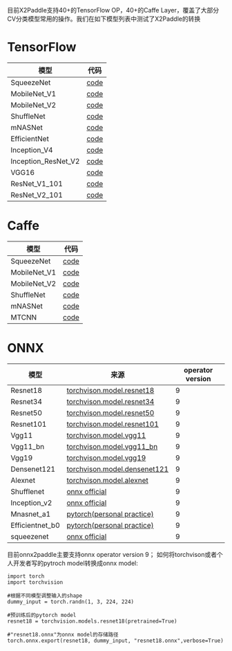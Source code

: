 目前X2Paddle支持40+的TensorFlow OP，40+的Caffe Layer，覆盖了大部分CV分类模型常用的操作。我们在如下模型列表中测试了X2Paddle的转换

# TensorFlow

| 模型 | 代码 |
|------|----------|
| SqueezeNet | [code](https://github.com/tensorflow/tpu/blob/master/models/official/squeezenet/squeezenet_model.py)|
| MobileNet_V1 | [code](https://github.com/tensorflow/models/blob/master/research/slim/nets/mobilenet_v1.md) |
| MobileNet_V2 | [code](https://github.com/tensorflow/models/tree/master/research/slim/nets/mobilenet) |
| ShuffleNet | [code](https://github.com/TropComplique/shufflenet-v2-tensorflow) |
| mNASNet | [code](https://github.com/tensorflow/tpu/tree/master/models/official/mnasnet) |
| EfficientNet | [code](https://github.com/tensorflow/tpu/tree/master/models/official/efficientnet) |
| Inception_V4 | [code](https://github.com/tensorflow/models/blob/master/research/slim/nets/inception_v4.py) |
| Inception_ResNet_V2 | [code](https://github.com/tensorflow/models/blob/master/research/slim/nets/inception_resnet_v2.py) |
| VGG16 | [code](https://github.com/tensorflow/models/blob/master/research/slim/nets/vgg.py) |
| ResNet_V1_101 | [code](https://github.com/tensorflow/models/blob/master/research/slim/nets/resnet_v1.py) |
| ResNet_V2_101 | [code](https://github.com/tensorflow/models/blob/master/research/slim/nets/resnet_v2.py) |

# Caffe

| 模型 | 代码 |
|-------|--------|
| SqueezeNet | [code](https://github.com/DeepScale/SqueezeNet/tree/master/SqueezeNet_v1.1) |
| MobileNet_V1 | [code](https://github.com/shicai/MobileNet-Caffe) |
| MobileNet_V2 | [code](https://github.com/shicai/MobileNet-Caffe) |
| ShuffleNet | [code](https://github.com/miaow1988/ShuffleNet_V2_pytorch_caffe/releases/tag/v0.1.0) |
| mNASNet | [code](https://github.com/LiJianfei06/MnasNet-caffe) |
| MTCNN | [code](https://github.com/kpzhang93/MTCNN_face_detection_alignment/tree/master/code/codes/MTCNNv1/model) |

# ONNX

| 模型 | 来源 | operator version|
|-------|--------|---------|
| Resnet18 | [torchvison.model.resnet18](https://github.com/pytorch/vision/blob/master/torchvision/models/resnet.py) |9|
| Resnet34 | [torchvison.model.resnet34](https://github.com/pytorch/vision/blob/master/torchvision/models/resnet.py) |9|
| Resnet50 | [torchvison.model.resnet50](https://github.com/pytorch/vision/blob/master/torchvision/models/resnet.py) |9|
| Resnet101 | [torchvison.model.resnet101](https://github.com/pytorch/vision/blob/master/torchvision/models/resnet.py) |9|
| Vgg11 | [torchvison.model.vgg11](https://github.com/pytorch/vision/blob/master/torchvision/models/vgg.py) |9|
| Vgg11_bn | [torchvison.model.vgg11_bn](https://github.com/pytorch/vision/blob/master/torchvision/models/vgg.py) |9|
| Vgg19| [torchvison.model.vgg19](https://github.com/pytorch/vision/blob/master/torchvision/models/vgg.py) |9|
| Densenet121 | [torchvison.model.densenet121](https://github.com/pytorch/vision/blob/master/torchvision/models/densenet.py) |9|
| Alexnet | [torchvison.model.alexnet](https://github.com/pytorch/vision/blob/master/torchvision/models/alexnet.py) |9|
| Shufflenet | [onnx official](https://github.com/onnx/models/tree/master/vision/classification/shufflenet) |9|
| Inception_v2 | [onnx official](https://github.com/onnx/models/tree/master/vision/classification/inception_and_googlenet/inception_v2) |9|
| Mnasnet_a1 | [pytorch(personal practice)](https://github.com/rwightman/gen-efficientnet-pytorch) |9|
| Efficientnet_b0 | [pytorch(personal practice)](https://github.com/rwightman/gen-efficientnet-pytorch) |9|
| squeezenet | [onnx official](https://s3.amazonaws.com/download.onnx/models/opset_9/squeezenet.tar.gz) |9|

目前onnx2paddle主要支持onnx operator version 9；
如何将torchvison或者个人开发者写的pytroch model转换成onnx model:
```
import torch
import torchvision

#根据不同模型调整输入的shape
dummy_input = torch.randn(1, 3, 224, 224)

#预训练后的pytorch model
resnet18 = torchvision.models.resnet18(pretrained=True)

#"resnet18.onnx"为onnx model的存储路径
torch.onnx.export(resnet18, dummy_input, "resnet18.onnx",verbose=True)

```
